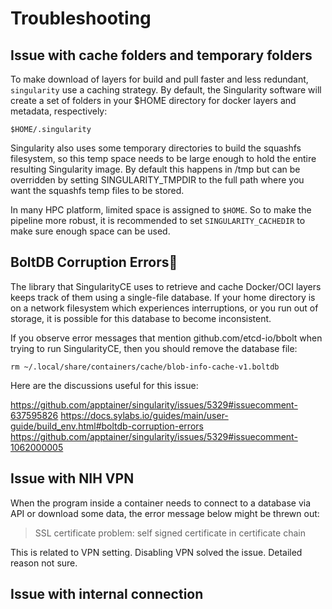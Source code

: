 # Troubleshooting 

## Issue with cache folders and temporary folders

To make download of layers for build and pull faster and less redundant, `singularity` use a caching strategy. By default, the Singularity software will create a set of folders in your $HOME directory for docker layers and metadata, respectively: 

```
$HOME/.singularity
```

Singularity also uses some temporary directories to build the squashfs filesystem, so this temp space needs to be large enough to hold the entire resulting Singularity image. By default this happens in /tmp but can be overridden by setting SINGULARITY_TMPDIR to the full path where you want the squashfs temp files to be stored. 

In many HPC platform, limited space is assigned to `$HOME`. So to make the pipeline more robust, it is recommended to set `SINGULARITY_CACHEDIR` to make sure enough space can be used. 

## BoltDB Corruption Errors

The library that SingularityCE uses to retrieve and cache Docker/OCI layers keeps track of them using a single-file database. If your home directory is on a network filesystem which experiences interruptions, or you run out of storage, it is possible for this database to become inconsistent.

If you observe error messages that mention github.com/etcd-io/bbolt when trying to run SingularityCE, then you should remove the database file:

```
rm ~/.local/share/containers/cache/blob-info-cache-v1.boltdb
```

Here are the discussions useful for this issue: 

https://github.com/apptainer/singularity/issues/5329#issuecomment-637595826
https://docs.sylabs.io/guides/main/user-guide/build_env.html#boltdb-corruption-errors
https://github.com/apptainer/singularity/issues/5329#issuecomment-1062000005


## Issue with NIH VPN 

When the program inside a container needs to connect to a database via API or download some data, the error message below might be threwn out:

> SSL certificate problem: self signed certificate in certificate chain

This is related to VPN setting. Disabling VPN solved the issue. Detailed reason not sure. 

## Issue with internal connection


[](screenshot_SSLcert.png)
 
